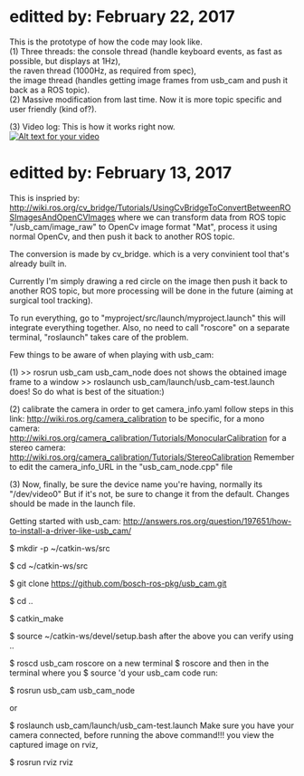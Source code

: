 # editted by: February 22, 2017
This is the prototype of how the code may look like.<br />
(1) Three threads: the console thread (handle keyboard events, as fast as possible, but displays at 1Hz),<br />
                   the raven thread (1000Hz, as required from spec),<br />
                   the image thread (handles getting image frames from usb_cam and push it back as a ROS topic).<br />
(2) Massive modification from last time. Now it is more topic specific and user friendly (kind of?).<br />

(3) Video log: This is how it works right now.<br />
[![Alt text for your video](https://i.ytimg.com/vi/H7MriIoE_Go/2.jpg?time=1487799573332)](https://youtu.be/H7MriIoE_Go)




# editted by: February 13, 2017
This is inspried by:
http://wiki.ros.org/cv_bridge/Tutorials/UsingCvBridgeToConvertBetweenROSImagesAndOpenCVImages
where we can transform data from ROS topic "/usb_cam/image_raw" to OpenCv image format "Mat", process it using normal OpenCv, and then push it back to another ROS topic.

The conversion is made by cv_bridge.
which is a very convinient tool that's already built in.

Currently I'm simply drawing a red circle on the image then push it back to another ROS topic, but more processing will be done in the future (aiming at surgical tool tracking).


To run everything, go to "myproject/src/launch/myproject.launch"
this will integrate everything together.
Also, no need to call "roscore" on a separate terminal, "roslaunch" takes care of the problem.

Few things to be aware of when playing with usb_cam:

(1) >> rosrun usb_cam usb_cam_node does not shows the obtained image frame to a window
    >> roslaunch usb_cam/launch/usb_cam-test.launch does!
    So do what is best of the situation:)
    
(2) calibrate the camera in order to get camera_info.yaml
follow steps in this link: http://wiki.ros.org/camera_calibration
to be specific, for a mono camera: http://wiki.ros.org/camera_calibration/Tutorials/MonocularCalibration
                for a stereo camera: http://wiki.ros.org/camera_calibration/Tutorials/StereoCalibration
Remember to edit the camera_info_URL in the "usb_cam_node.cpp" file

(3) Now, finally, be sure the device name you're having, normally its "/dev/video0"
But if it's not, be sure to change it from the default. 
Changes should be made in the launch file.


Getting started with usb_cam:
http://answers.ros.org/question/197651/how-to-install-a-driver-like-usb_cam/

$ mkdir -p ~/catkin-ws/src

$ cd ~/catkin-ws/src

$ git clone https://github.com/bosch-ros-pkg/usb_cam.git

$ cd ..

$ catkin_make

$ source ~/catkin-ws/devel/setup.bash
after the above you can verify using ..

$ roscd usb_cam
roscore on a new terminal $ roscore
and then in the terminal where you $ source 'd your usb_cam code run:

$ rosrun usb_cam usb_cam_node

or

$ roslaunch usb_cam/launch/usb_cam-test.launch
Make sure you have your camera connected, before running the above command!!! you view the captured image on rviz,

$ rosrun rviz rviz
